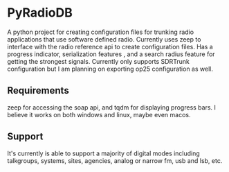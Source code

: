 # PyRadioDB
A python project for creating configuration files for trunking radio applications that use software defined radio. Currently uses zeep to interface with the radio reference api to create configuration files. Has a progress indicator, serialization features
, and a search radius feature for getting the strongest signals. Currently only supports SDRTrunk configuration but I am planning on exporting op25 configuration as well.

## Requirements
zeep for accessing the soap api, and tqdm for displaying progress bars.
I believe it works on both windows and linux, maybe even macos.

## Support
It's currently is able to support a majority of digital modes including talkgroups, systems, sites, agencies, analog or narrow fm, usb and lsb, etc.
